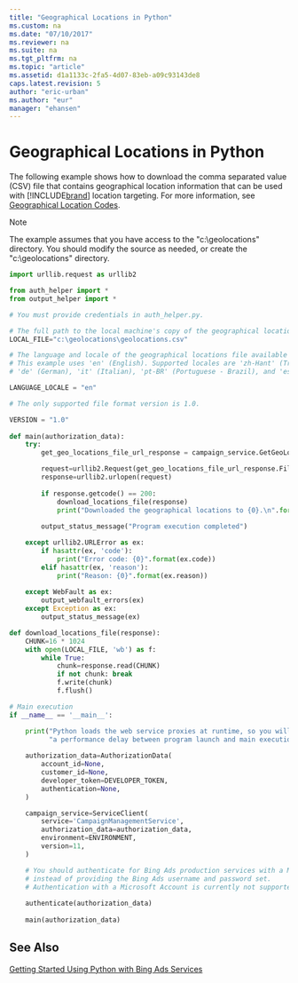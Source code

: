 ```yaml
---
title: "Geographical Locations in Python"
ms.custom: na
ms.date: "07/10/2017"
ms.reviewer: na
ms.suite: na
ms.tgt_pltfrm: na
ms.topic: "article"
ms.assetid: d1a1133c-2fa5-4d07-83eb-a09c93143de8
caps.latest.revision: 5
author: "eric-urban"
ms.author: "eur"
manager: "ehansen"
---
```

# Geographical Locations in Python
The following example shows how to download the comma separated value (CSV) file that contains geographical location information 
 that can be used with [!INCLUDE[brand](../guides/includes/brand.md)] location targeting. For more information, see [Geographical Location Codes](../guides/geographical-location-codes.md).

> [!NOTE]
> The example assumes that you have access to the "c:\geolocations" directory. You should modify the source as needed, or create the "c:\geolocations" directory.

```python
import urllib.request as urllib2

from auth_helper import *
from output_helper import *

# You must provide credentials in auth_helper.py.

# The full path to the local machine's copy of the geographical locations file.
LOCAL_FILE="c:\geolocations\geolocations.csv"

# The language and locale of the geographical locations file available for download.
# This example uses 'en' (English). Supported locales are 'zh-Hant' (Traditional Chinese), 'en' (English), 'fr' (French), 
# 'de' (German), 'it' (Italian), 'pt-BR' (Portuguese - Brazil), and 'es' (Spanish). 

LANGUAGE_LOCALE = "en"

# The only supported file format version is 1.0. 

VERSION = "1.0"
       
def main(authorization_data):    
    try:
        get_geo_locations_file_url_response = campaign_service.GetGeoLocationsFileUrl(VERSION, LANGUAGE_LOCALE)

        request=urllib2.Request(get_geo_locations_file_url_response.FileUrl)
        response=urllib2.urlopen(request)
                
        if response.getcode() == 200:
            download_locations_file(response)
            print("Downloaded the geographical locations to {0}.\n".format(LOCAL_FILE))
        
        output_status_message("Program execution completed")

    except urllib2.URLError as ex:
        if hasattr(ex, 'code'):
            print("Error code: {0}".format(ex.code))
        elif hasattr(ex, 'reason'):
            print("Reason: {0}".format(ex.reason))
        
    except WebFault as ex:
        output_webfault_errors(ex)
    except Exception as ex:
        output_status_message(ex)

def download_locations_file(response):
    CHUNK=16 * 1024
    with open(LOCAL_FILE, 'wb') as f:
        while True:
            chunk=response.read(CHUNK)
            if not chunk: break
            f.write(chunk)
            f.flush()

# Main execution
if __name__ == '__main__':

    print("Python loads the web service proxies at runtime, so you will observe " \
          "a performance delay between program launch and main execution...\n")
    
    authorization_data=AuthorizationData(
        account_id=None,
        customer_id=None,
        developer_token=DEVELOPER_TOKEN,
        authentication=None,
    )

    campaign_service=ServiceClient(
        service='CampaignManagementService', 
        authorization_data=authorization_data, 
        environment=ENVIRONMENT,
        version=11,
    )

    # You should authenticate for Bing Ads production services with a Microsoft Account, 
    # instead of providing the Bing Ads username and password set. 
    # Authentication with a Microsoft Account is currently not supported in Sandbox.
        
    authenticate(authorization_data)
        
    main(authorization_data)
```

## See Also
[Getting Started Using Python with Bing Ads Services](../guides/getting-started-using-python-with-bing-ads-services.md)  

